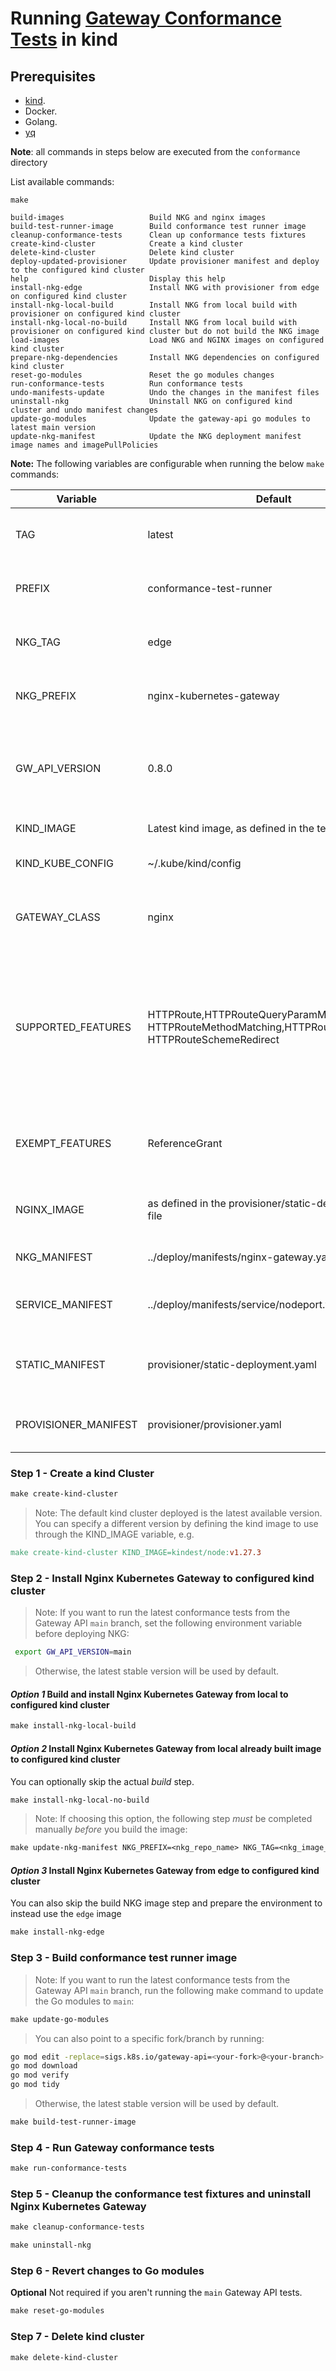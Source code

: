 # Running [Gateway Conformance Tests](https://gateway-api.sigs.k8s.io/concepts/conformance/#3-conformance-tests) in kind

## Prerequisites

- [kind](https://kind.sigs.k8s.io/).
- Docker.
- Golang.
- [yq](https://github.com/mikefarah/yq/#install)

**Note**: all commands in steps below are executed from the ```conformance``` directory

List available commands:

```shell
make
```

```text
build-images                   Build NKG and nginx images
build-test-runner-image        Build conformance test runner image
cleanup-conformance-tests      Clean up conformance tests fixtures
create-kind-cluster            Create a kind cluster
delete-kind-cluster            Delete kind cluster
deploy-updated-provisioner     Update provisioner manifest and deploy to the configured kind cluster
help                           Display this help
install-nkg-edge               Install NKG with provisioner from edge on configured kind cluster
install-nkg-local-build        Install NKG from local build with provisioner on configured kind cluster
install-nkg-local-no-build     Install NKG from local build with provisioner on configured kind cluster but do not build the NKG image
load-images                    Load NKG and NGINX images on configured kind cluster
prepare-nkg-dependencies       Install NKG dependencies on configured kind cluster
reset-go-modules               Reset the go modules changes
run-conformance-tests          Run conformance tests
undo-manifests-update          Undo the changes in the manifest files
uninstall-nkg                  Uninstall NKG on configured kind cluster and undo manifest changes
update-go-modules              Update the gateway-api go modules to latest main version
update-nkg-manifest            Update the NKG deployment manifest image names and imagePullPolicies
```

**Note:** The following variables are configurable when running the below `make` commands:

| Variable                | Default                                                                                                       | Description                                                                                                               |
|-------------------------|---------------------------------------------------------------------------------------------------------------|---------------------------------------------------------------------------------------------------------------------------|
| TAG                     | latest                                                                                                        | The tag for the conformance test image                                                                                    |
| PREFIX                  | conformance-test-runner                                                                                       | The prefix for the conformance test image                                                                                 |
| NKG_TAG                 | edge                                                                                                          | The tag for the locally built NKG image                                                                                   |
| NKG_PREFIX              | nginx-kubernetes-gateway                                                                                      | The prefix for the locally built NKG image                                                                                |
| GW_API_VERSION          | 0.8.0                                                                                                         | Tag for the Gateway API version to check out. Set to `main` to get the latest version                                     |
| KIND_IMAGE              | Latest kind image, as defined in the tests/Dockerfile                                                         | The kind image to use                                                                                            |
| KIND_KUBE_CONFIG        | ~/.kube/kind/config                                                                                           | The location of the kubeconfig                                                                                            |
| GATEWAY_CLASS           | nginx                                                                                                         | The gateway class that should be used for the tests                                                                       |
| SUPPORTED_FEATURES      | HTTPRoute,HTTPRouteQueryParamMatching, HTTPRouteMethodMatching,HTTPRoutePortRedirect, HTTPRouteSchemeRedirect | The supported features that should be tested by the conformance tests. Ensure the list is comma separated with no spaces. |
| EXEMPT_FEATURES         | ReferenceGrant                                                                                                | The features that should not be tested by the conformance tests                                                           |
| NGINX_IMAGE             | as defined in the provisioner/static-deployment.yaml file                                                     | The NGINX image for the NKG deployments                                                                                   |
| NKG_MANIFEST            | ../deploy/manifests/nginx-gateway.yaml                                                                        | The location of the NKG manifest                                                                                          |
| SERVICE_MANIFEST        | ../deploy/manifests/service/nodeport.yaml                                                                     | The location of the NKG Service manifest                                                                                  |
| STATIC_MANIFEST         | provisioner/static-deployment.yaml                                                                            | The location of the NKG static deployment manifest                                                                        |
| PROVISIONER_MANIFEST    | provisioner/provisioner.yaml                                                                                  | The location of the NKG provisioner manifest                                                                              |

### Step 1 - Create a kind Cluster

```makefile
make create-kind-cluster
```

> Note: The default kind cluster deployed is the latest available version. You can specify a different version by
> defining the kind image to use through the KIND_IMAGE variable, e.g.

```makefile
make create-kind-cluster KIND_IMAGE=kindest/node:v1.27.3
```

### Step 2 - Install Nginx Kubernetes Gateway to configured kind cluster

> Note: If you want to run the latest conformance tests from the Gateway API `main` branch, set the following
> environment variable before deploying NKG:

```bash
 export GW_API_VERSION=main
```

> Otherwise, the latest stable version will be used by default.

#### *Option 1* Build and install Nginx Kubernetes Gateway from local to configured kind cluster

```makefile
make install-nkg-local-build
```

#### *Option 2* Install Nginx Kubernetes Gateway from local already built image to configured kind cluster
You can optionally skip the actual *build* step.

```makefile
make install-nkg-local-no-build
```

> Note:  If choosing this option, the following step *must* be completed manually *before* you build the image:

```makefile
make update-nkg-manifest NKG_PREFIX=<nkg_repo_name> NKG_TAG=<nkg_image_tag>
```

#### *Option 3* Install Nginx Kubernetes Gateway from edge to configured kind cluster
You can also skip the build NKG image step and prepare the environment to instead use the `edge` image

```makefile
make install-nkg-edge
```

### Step 3 - Build conformance test runner image

> Note: If you want to run the latest conformance tests from the Gateway API `main` branch, run the following
> make command to update the Go modules to `main`:

 ```makefile
 make update-go-modules
 ```

> You can also point to a specific fork/branch by running:

 ```bash
 go mod edit -replace=sigs.k8s.io/gateway-api=<your-fork>@<your-branch>
 go mod download
 go mod verify
 go mod tidy
 ```

> Otherwise, the latest stable version will be used by default.

```makefile
make build-test-runner-image
```

### Step 4 - Run Gateway conformance tests

```makefile
make run-conformance-tests
```

### Step 5 - Cleanup the conformance test fixtures and uninstall Nginx Kubernetes Gateway

```makefile
make cleanup-conformance-tests
```

```makefile
make uninstall-nkg
```

### Step 6 - Revert changes to Go modules
**Optional** Not required if you aren't running the `main` Gateway API tests.

```makefile
make reset-go-modules
```

### Step 7 - Delete kind cluster

```makefile
make delete-kind-cluster
```
